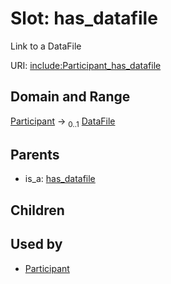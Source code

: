 
# Slot: has_datafile


Link to a DataFile

URI: [include:Participant_has_datafile](https://w3id.org/include/Participant_has_datafile)


## Domain and Range

[Participant](Participant.md) &#8594;  <sub>0..1</sub> [DataFile](DataFile.md)

## Parents

 *  is_a: [has_datafile](has_datafile.md)

## Children


## Used by

 * [Participant](Participant.md)

